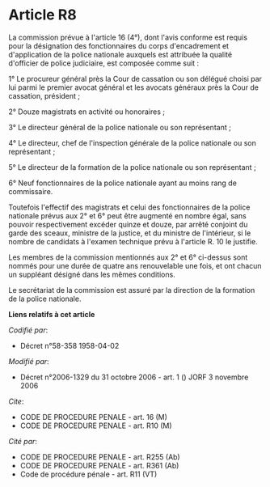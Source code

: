 # Article R8

La commission prévue à l'article 16 (4°), dont l'avis conforme est requis pour la désignation des fonctionnaires du corps
d'encadrement et d'application de la police nationale auxquels est attribuée la qualité d'officier de police judiciaire, est
composée comme suit :

1° Le procureur général près la Cour de cassation ou son délégué choisi par lui parmi le premier avocat général et les
avocats généraux près la Cour de cassation, président ;

2° Douze magistrats en activité ou honoraires ;

3° Le directeur général de la police nationale ou son représentant ;

4° Le directeur, chef de l'inspection générale de la police nationale ou son représentant ;

5° Le directeur de la formation de la police nationale ou son représentant ;

6° Neuf fonctionnaires de la police nationale ayant au moins rang de commissaire.

Toutefois l'effectif des magistrats et celui des fonctionnaires de la police nationale prévus aux 2° et 6° peut être augmenté
en nombre égal, sans pouvoir respectivement excéder quinze et douze, par arrêté conjoint du garde des sceaux, ministre de la
justice, et du ministre de l'intérieur, si le nombre de candidats à l'examen technique prévu à l'article R. 10 le justifie.

Les membres de la commission mentionnés aux 2° et 6° ci-dessus sont nommés pour une durée de quatre ans renouvelable une
fois, et ont chacun un suppléant désigné dans les mêmes conditions.

Le secrétariat de la commission est assuré par la direction de la formation de la police nationale.

**Liens relatifs à cet article**

_Codifié par_:

  - Décret n°58-358 1958-04-02

_Modifié par_:

  - Décret n°2006-1329 du 31 octobre 2006 - art. 1 () JORF 3 novembre 2006

_Cite_:

  - CODE DE PROCEDURE PENALE - art. 16 (M)
  - CODE DE PROCEDURE PENALE - art. R10 (M)

_Cité par_:

  - CODE DE PROCEDURE PENALE - art. R255 (Ab)
  - CODE DE PROCEDURE PENALE - art. R361 (Ab)
  - Code de procédure pénale - art. R11 (VT)
